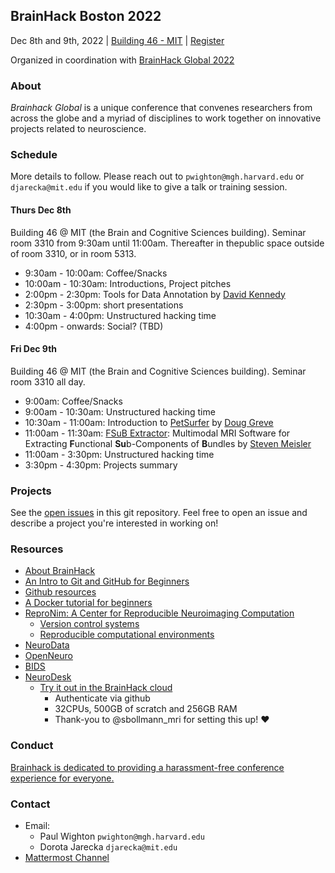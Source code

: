 ## BrainHack Boston 2022

Dec 8th and 9th, 2022 | [Building 46 - MIT](https://whereis.mit.edu/?zoom=16&lat=42.363516886938655&lng=-71.09164294&maptype=mit&q=building%2046&open=object-46) | [Register](https://forms.gle/Dc5pp29EsssEFPLM8)

Organized in coordination with [BrainHack Global 2022](https://brainhack.org/global2022/)

### About

*Brainhack Global* is a unique conference that convenes researchers from across the globe and a myriad of disciplines to work together on innovative projects related to neuroscience.

### Schedule

More details to follow. Please reach out to `pwighton@mgh.harvard.edu` or `djarecka@mit.edu` if you would like to give a talk or training session.

#### Thurs Dec 8th

Building 46 @ MIT (the Brain and Cognitive Sciences building). Seminar room 3310 from 9:30am until 11:00am. Thereafter in thepublic 
space outside of room 3310, or in room 5313.

- 9:30am - 10:00am: Coffee/Snacks
- 10:00am - 10:30am: Introductions, Project pitches
- 2:00pm - 2:30pm: Tools for Data Annotation by [David Kennedy](https://profiles.umassmed.edu/display/130002)
- 2:30pm - 3:00pm: short presentations
- 10:30am - 4:00pm: Unstructured hacking time
- 4:00pm - onwards: Social? (TBD)

#### Fri Dec 9th
Building 46 @ MIT (the Brain and Cognitive Sciences building). Seminar room 3310 all day.

- 9:00am: Coffee/Snacks
- 9:00am - 10:30am: Unstructured hacking time
- 10:30am - 11:00am: Introduction to [PetSurfer](https://surfer.nmr.mgh.harvard.edu/fswiki/PetSurfer) by [Doug Greve](https://researchers.mgh.harvard.edu/profile/5476867/Douglas-Greve)
- 11:00am - 11:30am: [FSuB Extractor](https://github.com/smeisler/fsub_extractor): Multimodal MRI Software for Extracting **F**unctional **Su**b-Components of **B**undles by [Steven Meisler](https://scholar.harvard.edu/steven-meisler/home)
- 11:00am - 3:30pm: Unstructured hacking time
- 3:30pm - 4:30pm: Projects summary

### Projects

See the [open issues](https://github.com/brainhack-boston/brainhack-boston.github.io/issues) in this git repository.  Feel free to open an issue and describe a project you're interested in working on!

### Resources

- [About BrainHack](https://brainhack.org/about.html#:~:text=The%20purpose%20of%20Brainhack%20is,innovative%20projects%20related%20to%20neuroscience.)
- [An Intro to Git and GitHub for Beginners](https://product.hubspot.com/blog/git-and-github-tutorial-for-beginners)
- [Github resources](https://guides.github.com/)
- [A Docker tutorial for beginners](https://docker-curriculum.com/)
- [ReproNim: A Center for Reproducible Neuroimaging Computation](http://www.reproducibleimaging.org/#training)
  - [Version control systems](http://www.reproducibleimaging.org/module-reproducible-basics/02-vcs/)
  - [Reproducible computational environments](http://www.reproducibleimaging.org/module-dataprocessing/04-containers/)
- [NeuroData](https://neurodata.io/)
- [OpenNeuro](https://openneuro.org/)
- [BIDS](https://bids.neuroimaging.io/)
- [NeuroDesk](https://www.neurodesk.org/)
  - [Try it out in the BrainHack cloud](https://bhnam.neurodesk.org/)
    - Authenticate via github
    - 32CPUs, 500GB of scratch and 256GB RAM
    - Thank-you to @sbollmann_mri for setting this up! :heart:

###  Conduct

[Brainhack is dedicated to providing a harassment-free conference experience for everyone.](https://brainhack.org/code-of-conduct.html)

### Contact

- Email: 
  - Paul Wighton `pwighton@mgh.harvard.edu`
  - Dorota Jarecka `djarecka@mit.edu`
- [Mattermost Channel](https://mattermost.brainhack.org/brainhack/channels/bhg22-boston)
